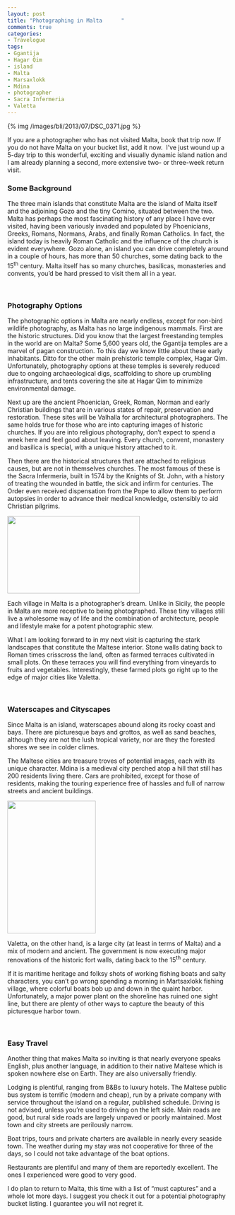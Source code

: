 ```yaml
---
layout: post
title: "Photographing in Malta      "
comments: true
categories:
- Travelogue
tags:
- Ggantija
- Hagar Qim
- island
- Malta
- Marsaxlokk
- Mdina
- photographer
- Sacra Infermeria
- Valetta
---
```


{% img /images/bli/2013/07/DSC_0371.jpg %}

If you are a photographer who has not visited Malta, book that trip now. If you do not have Malta on your bucket list, add it now.  I’ve just wound up a 5-day trip to this wonderful, exciting and visually dynamic island nation and I am already planning a second, more extensive two- or three-week return visit.

<!--more-->

### Some Background

The three main islands that constitute Malta are the island of Malta itself and the adjoining Gozo and the tiny Comino, situated between the two. Malta has perhaps the most fascinating history of any place I have ever visited, having been variously invaded and populated by Phoenicians, Greeks, Romans, Normans, Arabs, and finally Roman Catholics. In fact, the island today is heavily Roman Catholic and the influence of the church is evident everywhere. Gozo alone, an island you can drive completely around in a couple of hours, has more than 50 churches, some dating back to the 15<sup style="line-height: 19px;">th</sup> century. Malta itself has so many churches, basilicas, monasteries and convents, you’d be hard pressed to visit them all in a year.

 
### Photography Options

The photographic options in Malta are nearly endless, except for non-bird wildlife photography, as Malta has no large indigenous mammals. First are the historic structures. Did you know that the largest freestanding temples in the world are on Malta? Some 5,600 years old, the Ggantija temples are a marvel of pagan construction. To this day we know little about these early inhabitants. Ditto for the other main prehistoric temple complex, Hagar Qim. Unfortunately, photography options at these temples is severely reduced due to ongoing archaeological digs, scaffolding to shore up crumbling infrastructure, and tents covering the site at Hagar Qim to minimize environmental damage. 

Next up are the ancient Phoenician, Greek, Roman, Norman and early Christian buildings that are in various states of repair, preservation and restoration. These sites will be Valhalla for architectural photographers. The same holds true for those who are into capturing images of historic churches. If you are into religious photography, don’t expect to spend a week here and feel good about leaving. Every church, convent, monastery and basilica is special, with a unique history attached to it.

Then there are the historical structures that are attached to religious causes, but are not in themselves churches. The most famous of these is the Sacra Infermeria, built in 1574 by the Knights of St. John, with a history of treating the wounded in battle, the sick and infirm for centuries. The Order even received dispensation from the Pope to allow them to perform autopsies in order to advance their medical knowledge, ostensibly to aid Christian pilgrims.

<a href="http://blog.lesterpickerphoto.com/wp-content/uploads/2013/05/DSC_0594-Panorama.jpg"><img class="size-medium wp-image-2786" title="DSC_0594 Panorama" src="http://blog.lesterpickerphoto.com/wp-content/uploads/2013/05/DSC_0594-Panorama-300x175.jpg" alt="" width="300" height="175"></a>

Each village in Malta is a photographer’s dream. Unlike in Sicily, the people in Malta are more receptive to being photographed. These tiny villages still live a wholesome way of life and the combination of architecture, people and lifestyle make for a potent photographic stew.

What I am looking forward to in my next visit is capturing the stark landscapes that constitute the Maltese interior. Stone walls dating back to Roman times crisscross the land, often as farmed terraces cultivated in small plots. On these terraces you will find everything from vineyards to fruits and vegetables. Interestingly, these farmed plots go right up to the edge of major cities like Valetta.

 
### Waterscapes and Cityscapes

Since Malta is an island, waterscapes abound along its rocky coast and bays. There are picturesque bays and grottos, as well as sand beaches, although they are not the lush tropical variety, nor are they the forested shores we see in colder climes.

The Maltese cities are treasure troves of potential images, each with its unique character. Mdina is a medieval city perched atop a hill that still has 200 residents living there. Cars are prohibited, except for those of residents, making the touring experience free of hassles and full of narrow streets and ancient buildings.

<a href="http://blog.lesterpickerphoto.com/wp-content/uploads/2013/05/DSC_0629.jpg"><img class="size-medium wp-image-2787" title="DSC_0629" src="http://blog.lesterpickerphoto.com/wp-content/uploads/2013/05/DSC_0629-200x300.jpg" alt="" width="200" height="300"></a>

Valetta, on the other hand, is a large city (at least in terms of Malta) and a mix of modern and ancient. The government is now executing major renovations of the historic fort walls, dating back to the 15<sup>th</sup> century.

If it is maritime heritage and folksy shots of working fishing boats and salty characters, you can’t go wrong spending a morning in Martsaxlokk fishing village, where colorful boats bob up and down in the quaint harbor. Unfortunately, a major power plant on the shoreline has ruined one sight line, but there are plenty of other ways to capture the beauty of this picturesque harbor town.

 
### Easy Travel

Another thing that makes Malta so inviting is that nearly everyone speaks English, plus another language, in addition to their native Maltese which is spoken nowhere else on Earth. They are also universally friendly.

Lodging is plentiful, ranging from B&amp;Bs to luxury hotels. The Maltese public bus system is terrific (modern and cheap), run by a private company with service throughout the island on a regular, published schedule. Driving is not advised, unless you’re used to driving on the left side. Main roads are good, but rural side roads are largely unpaved or poorly maintained. Most town and city streets are perilously narrow.

Boat trips, tours and private charters are available in nearly every seaside town. The weather during my stay was not cooperative for three of the days, so I could not take advantage of the boat options.

Restaurants are plentiful and many of them are reportedly excellent. The ones I experienced were good to very good.

I do plan to return to Malta, this time with a list of “must captures” and a whole lot more days. I suggest you check it out for a potential photography bucket listing. I guarantee you will not regret it.
